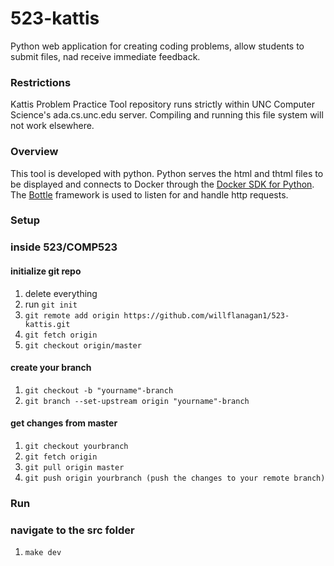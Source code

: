 # 523-kattis
Python web application for creating coding problems, allow students to submit files, nad receive immediate feedback.

### Restrictions
Kattis Problem Practice Tool repository runs strictly within UNC Computer Science's ada.cs.unc.edu server. Compiling and running this file system will not work elsewhere. 

### Overview
This tool is developed with python. Python serves the html and thtml files to be displayed and connects to Docker through the [Docker SDK for Python](https://docker-py.readthedocs.io/en/stable/). The [Bottle](https://bottlepy.org/docs/dev/) framework is used to listen for and handle http requests. 

### Setup
### inside 523/COMP523
  #### initialize git repo
  1. delete everything
  2. run ```git init```
  3. ```git remote add origin https://github.com/willflanagan1/523-kattis.git```
  4. ```git fetch origin```
  5. ```git checkout origin/master```

  #### create your branch
  1. ```git checkout -b "yourname"-branch```
  2. ```git branch --set-upstream origin "yourname"-branch```

  #### get changes from master
  1. ```git checkout yourbranch```
  2. ```git fetch origin```
  3. ```git pull origin master```
  4. ```git push origin yourbranch (push the changes to your remote branch)```


### Run
  ### navigate to the src folder
  1. ```make dev```
